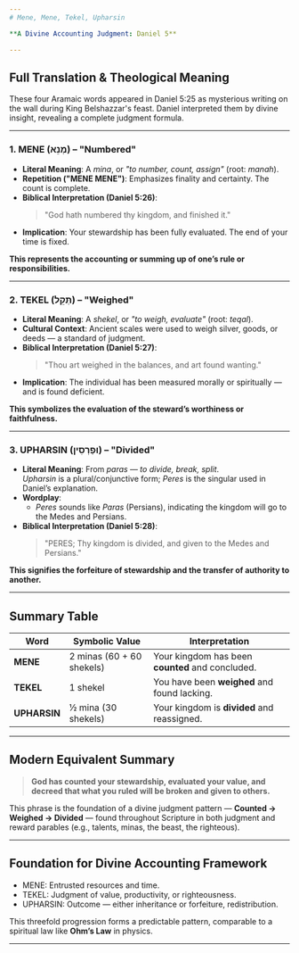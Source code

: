 ```yaml
---
# Mene, Mene, Tekel, Upharsin

**A Divine Accounting Judgment: Daniel 5**

---
```


## Full Translation & Theological Meaning

These four Aramaic words appeared in Daniel 5:25 as mysterious writing on the wall during King Belshazzar's feast. Daniel interpreted them by divine insight, revealing a complete judgment formula.

---

### 1. **MENE (מְנֵא) – "Numbered"**

- **Literal Meaning**: A *mina*, or *"to number, count, assign"* (root: *manah*).
- **Repetition ("MENE MENE")**: Emphasizes finality and certainty. The count is complete.
- **Biblical Interpretation (Daniel 5:26)**:  
  > "God hath numbered thy kingdom, and finished it."
- **Implication**: Your stewardship has been fully evaluated. The end of your time is fixed.

**This represents the accounting or summing up of one’s rule or responsibilities.**

---

### 2. **TEKEL (תְּקֵל) – "Weighed"**

- **Literal Meaning**: A *shekel*, or *"to weigh, evaluate"* (root: *teqal*).
- **Cultural Context**: Ancient scales were used to weigh silver, goods, or deeds — a standard of judgment.
- **Biblical Interpretation (Daniel 5:27)**:  
  > "Thou art weighed in the balances, and art found wanting."
- **Implication**: The individual has been measured morally or spiritually — and is found deficient.

**This symbolizes the evaluation of the steward’s worthiness or faithfulness.**

---

### 3. **UPHARSIN (וּפַרְסִין) – "Divided"**

- **Literal Meaning**: From *paras* — *to divide, break, split*.  
  *Upharsin* is a plural/conjunctive form; *Peres* is the singular used in Daniel’s explanation.
- **Wordplay**:
  - *Peres* sounds like *Paras* (Persians), indicating the kingdom will go to the Medes and Persians.
- **Biblical Interpretation (Daniel 5:28)**:  
  > "PERES; Thy kingdom is divided, and given to the Medes and Persians."

**This signifies the forfeiture of stewardship and the transfer of authority to another.**

---

## Summary Table

| Word       | Symbolic Value           | Interpretation                                     |
|------------|---------------------------|---------------------------------------------------|
| **MENE**   | 2 minas (60 + 60 shekels) | Your kingdom has been **counted** and concluded. |
| **TEKEL**  | 1 shekel                  | You have been **weighed** and found lacking.     |
| **UPHARSIN** | ½ mina (30 shekels)     | Your kingdom is **divided** and reassigned.      |

---

## Modern Equivalent Summary

> **God has counted your stewardship, evaluated your value, and decreed that what you ruled will be broken and given to others.**

This phrase is the foundation of a divine judgment pattern — **Counted → Weighed → Divided** — found throughout Scripture in both judgment and reward parables (e.g., talents, minas, the beast, the righteous).

---

## Foundation for Divine Accounting Framework

- MENE: Entrusted resources and time.
- TEKEL: Judgment of value, productivity, or righteousness.
- UPHARSIN: Outcome — either inheritance or forfeiture, redistribution.

This threefold progression forms a predictable pattern, comparable to a spiritual law like **Ohm’s Law** in physics.

---

